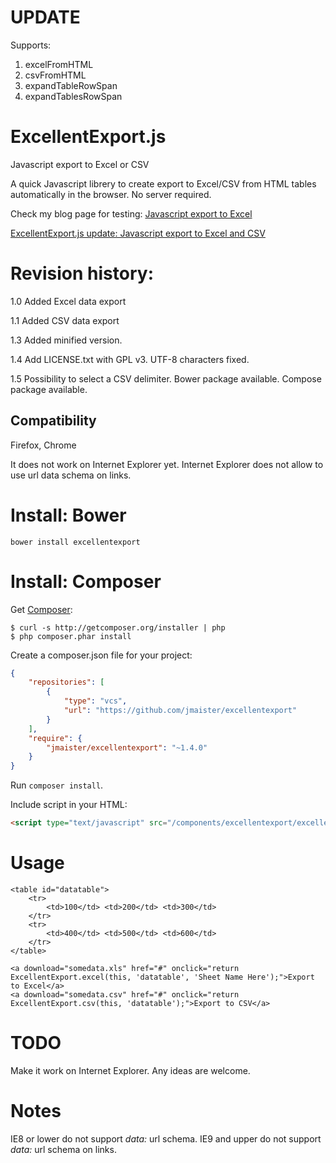 UPDATE
======
Supports:
1. excelFromHTML
2. csvFromHTML
3. expandTableRowSpan
4. expandTablesRowSpan

ExcellentExport.js
==================

Javascript export to Excel or CSV

A quick Javascript librery to create export to Excel/CSV from HTML tables automatically in the browser. No server required.

Check my blog page for testing:
[Javascript export to Excel](http://jordiburgos.com/post/2013/javascript-export-to-excel.html)

[ExcellentExport.js update: Javascript export to Excel and CSV](http://jordiburgos.com/post/2014/excellentexport-javascript-export-to-excel-csv.html)

Revision history:
=================

1.0 Added Excel data export

1.1 Added CSV data export

1.3 Added minified version.

1.4 Add LICENSE.txt with GPL v3. UTF-8 characters fixed.

1.5 Possibility to select a CSV delimiter. Bower package available. Compose package available.


Compatibility
-------------

Firefox, Chrome

It does not work on Internet Explorer yet. Internet Explorer does not allow to use url data schema on links.

Install: Bower
==============

    bower install excellentexport


Install: Composer
=================

Get [Composer](http://getcomposer.org):

	$ curl -s http://getcomposer.org/installer | php
	$ php composer.phar install

Create a composer.json file for your project:

```JSON
{
    "repositories": [
        {
            "type": "vcs",
            "url": "https://github.com/jmaister/excellentexport"
        }
    ],
    "require": {
        "jmaister/excellentexport": "~1.4.0"
    }
}
```

Run `composer install`.

Include script in your HTML:

```HTML
<script type="text/javascript" src="/components/excellentexport/excellentexport.min.js"></script>
```

Usage
=====

    <table id="datatable">
        <tr>
            <td>100</td> <td>200</td> <td>300</td>
        </tr>
        <tr>
            <td>400</td> <td>500</td> <td>600</td>
        </tr>
    </table>

    <a download="somedata.xls" href="#" onclick="return ExcellentExport.excel(this, 'datatable', 'Sheet Name Here');">Export to Excel</a>
    <a download="somedata.csv" href="#" onclick="return ExcellentExport.csv(this, 'datatable');">Export to CSV</a>


TODO
====

Make it work on Internet Explorer. Any ideas are welcome.

Notes
=====

IE8 or lower do not support *data:* url schema.
IE9 and upper do not support *data:* url schema on links.

